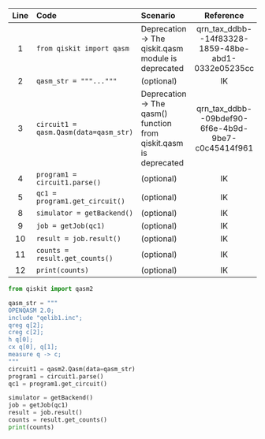 | Line | Code | Scenario | Reference | Artifact | Refactoring |   
| :--: | :--- | :------- | :-------: | :------- | :---------- | 
| 1 | `from qiskit import qasm` | Deprecation -> The qiskit.qasm module is deprecated | qrn_tax_ddbb--14f83328-1859-48be-abd1-0332e05235cc | qiskit.qasm | `from qiskit import qasm2` | 
| 2 | `qasm_str = """..."""` | (optional) | IK | qasm_str | `qasm_str = """..."""` | 
| 3 | `circuit1 = qasm.Qasm(data=qasm_str)` | Deprecation -> The qasm() function from qiskit.qasm is deprecated | qrn_tax_ddbb--09bdef90-6f6e-4b9d-9be7-c0c45414f961 | qiskit.qasm | `circuit1 = qasm2.Qasm(data=qasm_str)` | 
| 4 | `program1 = circuit1.parse()` | (optional) | IK | program1 | `program1 = circuit1.parse()` | 
| 5 | `qc1 = program1.get_circuit()` | (optional) | IK | qc1 | `qc1 = program1.get_circuit()` |
| 8 | `simulator = getBackend()` | (optional) | IK | simulator | `simulator = getBackend()` | 
| 9 | `job = getJob(qc1)` | (optional) | IK | job | `job = getJob(qc1)` | 
| 10 | `result = job.result()` | (optional) | IK | result | `result = job.result()` |
| 11 | `counts = result.get_counts()` | (optional) | IK | counts | `counts = result.get_counts()` | 
| 12 | `print(counts)` | (optional) | IK | print | `print(counts)` | 

```python
from qiskit import qasm2

qasm_str = """
OPENQASM 2.0;
include "qelib1.inc";
qreg q[2];
creg c[2];
h q[0];
cx q[0], q[1];
measure q -> c;
"""
circuit1 = qasm2.Qasm(data=qasm_str)
program1 = circuit1.parse()
qc1 = program1.get_circuit()

simulator = getBackend()
job = getJob(qc1)
result = job.result()
counts = result.get_counts()
print(counts)
```